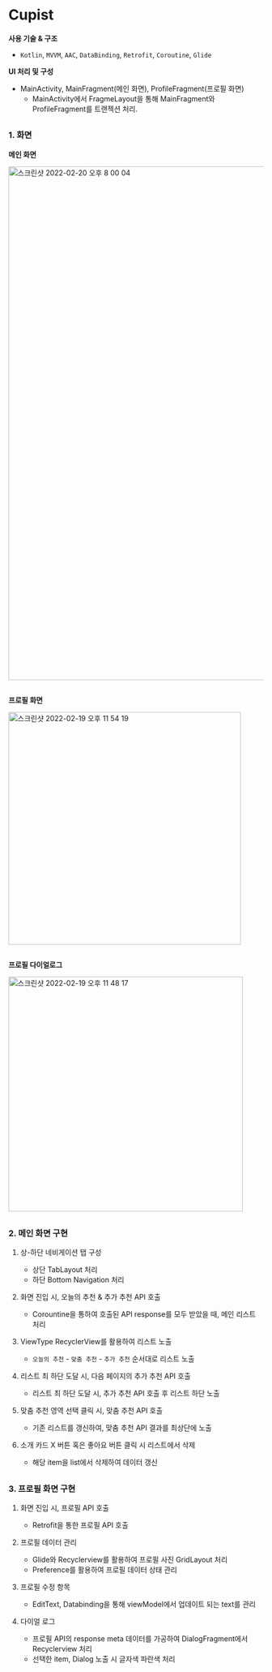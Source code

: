 # Cupist

**사용 기술 & 구조**
* `Kotlin`, `MVVM`, `AAC`, `DataBinding`, `Retrofit`, `Coroutine`, `Glide`  

**UI 처리 및 구성**
* MainActivity, MainFragment(메인 화면), ProfileFragment(프로필 화면)
  - MainActivity에서 FragmeLayout을 통해 MainFragment와 ProfileFragment를 트랜젝션 처리.

##

### 1. 화면
**메인 화면**  

<img width="1013" alt="스크린샷 2022-02-20 오후 8 00 04" src="https://user-images.githubusercontent.com/58131221/154839322-28a384d1-5dc4-4c52-9175-5fede0f43334.png">

##

**프로필 화면**  
  
<img width="459" alt="스크린샷 2022-02-19 오후 11 54 19" src="https://user-images.githubusercontent.com/58131221/154806095-e20bf6d5-8c90-4b7c-a643-a1b32256eba2.png">

##

**프로필 다이얼로그**  
  
<img width="463" alt="스크린샷 2022-02-19 오후 11 48 17" src="https://user-images.githubusercontent.com/58131221/154805871-c048de0f-7550-414a-9a49-68a17ab52b33.png">

## 

### 2. 메인 화면 구현

1. 상-하단 네비게이션 탭 구성
    * 상단 TabLayout 처리
    * 하단 Bottom Navigation 처리
    
2. 화면 진입 시, 오늘의 추천 & 추가 추천 API 호출
    * Corountine을 통하여 호출된 API response를 모두 받았을 때, 메인 리스트 처리
    
3. ViewType RecyclerView를 활용하여 리스트 노출
    * `오늘의 추천` - `맞춤 추천` - `추가 추천` 순서대로 리스트 노출
    
4. 리스트 최 하단 도달 시, 다음 페이지의 추가 추천 API 호출
    * 리스트 최 하단 도달 시, 추가 추천 API 호출 후 리스트 하단 노출
    
5. 맞춤 추천 영역 선택 클릭 시, 맞춤 추천 API 호출
    * 기존 리스트를 갱신하여, 맞춤 추천 API 결과를 최상단에 노출
    
6. 소개 카드 X 버튼 혹은 좋아요 버튼 클릭 시 리스트에서 삭제
    * 해당 item을 list에서 삭제하여 데이터 갱신


##  

### 3. 프로필 화면 구현

1. 화면 진입 시, 프로필 API 호출
    * Retrofit을 통한 프로필 API 호출
  
2. 프로필 데이터 관리
    * Glide와 Recyclerview를 활용하여 프로필 사진 GridLayout 처리
    * Preference를 활용하여 프로필 데이터 상태 관리

3. 프로필 수정 항목
    * EditText, Databinding을 통해 viewModel에서 업데이트 되는 text를 관리
  
4. 다이얼 로그
    * 프로필 API의 response meta 데이터를 가공하여 DialogFragment에서 Recyclerview 처리
    * 선택한 item, Dialog 노출 시 글자색 파란색 처리

## 


